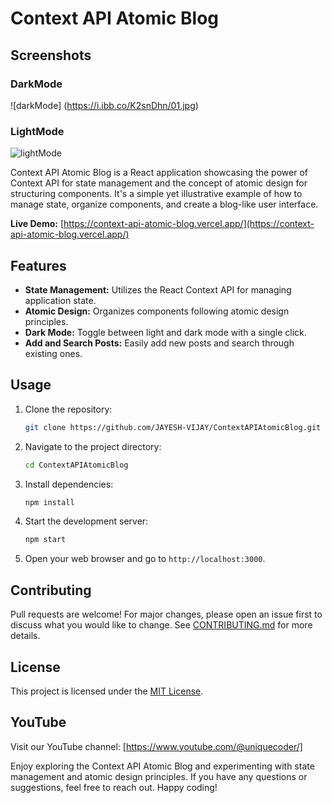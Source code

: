 # Context API Atomic Blog

## Screenshots
### DarkMode
![darkMode] (https://i.ibb.co/K2snDhn/01.jpg)
### LightMode
![lightMode](https://i.ibb.co/wd2X26z/02.jpg)

Context API Atomic Blog is a React application showcasing the power of Context API for state management and the concept of atomic design for structuring components. It's a simple yet illustrative example of how to manage state, organize components, and create a blog-like user interface.

**Live Demo:** [https://context-api-atomic-blog.vercel.app/](https://context-api-atomic-blog.vercel.app/)

## Features

- **State Management:** Utilizes the React Context API for managing application state.
- **Atomic Design:** Organizes components following atomic design principles.
- **Dark Mode:** Toggle between light and dark mode with a single click.
- **Add and Search Posts:** Easily add new posts and search through existing ones.

## Usage

1. Clone the repository:

   ```bash
   git clone https://github.com/JAYESH-VIJAY/ContextAPIAtomicBlog.git
   ```

2. Navigate to the project directory:

   ```bash
   cd ContextAPIAtomicBlog
   ```

3. Install dependencies:

   ```bash
   npm install
   ```

4. Start the development server:

   ```bash
   npm start
   ```

5. Open your web browser and go to `http://localhost:3000`.

## Contributing

Pull requests are welcome! For major changes, please open an issue first to discuss what you would like to change. See [CONTRIBUTING.md](CONTRIBUTING.md) for more details.

## License

This project is licensed under the [MIT License](LICENSE).

## YouTube

Visit our YouTube channel: [https://www.youtube.com/@uniquecoder/]

Enjoy exploring the Context API Atomic Blog and experimenting with state management and atomic design principles. If you have any questions or suggestions, feel free to reach out. Happy coding!
